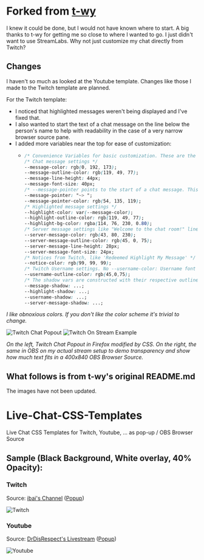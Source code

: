 # Forked from [t-wy](https://github.com/t-wy/Live-Chat-CSS-Templates)
I knew it could be done, but I would not have known where to start. A big thanks to t-wy for getting me so close to where I wanted to go.
I just didn't want to use StreamLabs. Why not just customize my chat directly from Twitch?

## Changes
I haven't so much as looked at the Youtube template. Changes like those I made to the Twitch template are planned.

For the Twitch template:
- I noticed that highlighted messages weren't being displayed and I've fixed that.
- I also wanted to start the text of a chat message on the line below the person's name to help with readability in the case of a very narrow browser source pane.
- I added more variables near the top for ease of customization:
  - ```css
    /* Convenience Variables for basic customization. These are the settings in the picture below */
    /* Chat message settings */
    --message-color: rgb(0, 192, 173);
    --message-outline-color: rgb(119, 49, 77);
    --message-line-height: 44px;
    --message-font-size: 40px;
    /* --message-pointer points to the start of a chat message. This should work with any unicode characters, untested */
    --message-pointer: "~> ";
    --message-pointer-color: rgb(54, 135, 119);
    /* Highlighted message settings */
    --highlight-color: var(--message-color);
    --highlight-outline-color: rgb(119, 49, 77);
    --highlight-bg-color: rgba(114, 76, 230, 0.80); 
    /* Server message settings like "Welcome to the chat room!" line sent by the server */
    --server-message-color: rgb(43, 80, 230);
    --server-message-outline-color: rgb(45, 0, 75);
    --server-message-line-height: 28px;
    --server-message-font-size: 24px;
    /* Notices from Twitch, like 'Redeemed Highlight My Message' */
    --notice-color: rgb(99, 99, 99);
    /* Twitch Username settings. No --username-color: Username font colors are random */
    --username-outline-color: rgb(45,0,75);
    /* The shadow vars are constructed with their respective outline vars above and are really long, thus the ... */
    --message-shadow: ...;
    --highlight-shadow: ...;
    --username-shadow: ...;
    --server-message-shadow: ...;
    ```
_I like obnoxious colors. If you don't like the color scheme it's trivial to change._

![Twitch Chat Popout](TwitchChat-Raum-02.png) ![Twitch On Stream Example](TwitchChat-Raum-02-on-stream.png)

_On the left, Twitch Chat Popout in Firefox modified by CSS. On the right, the same in OBS on my actual stream setup to demo transparency and show how much text fits in a 400x840 OBS Browser Source._

## What follows is from t-wy's original README.md
The images have not been updated.

# Live-Chat-CSS-Templates
Live Chat CSS Templates for Twitch, Youtube, ... as pop-up / OBS Browser Source

## Sample (Black Background, White overlay, 40% Opacity):

### Twitch

Source: [ibai's Channel](https://www.twitch.tv/ibai) ([Popup](https://www.twitch.tv/popout/ibai/chat?popout=))

![Twitch](Twitch.png)

### Youtube

Source: [DrDisRespect's Livestream](https://www.youtube.com/watch?v=tbmP4XNWMHA) ([Popup](https://www.youtube.com/live_chat?is_popout=1&v=tbmP4XNWMHA))

![Youtube](Youtube.png)
